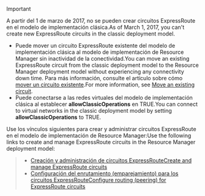 > [!IMPORTANT] 
> <span data-ttu-id="0c4a1-101">A partir del 1 de marzo de 2017, no se pueden crear circuitos ExpressRoute en el modelo de implementación clásica.</span><span class="sxs-lookup"><span data-stu-id="0c4a1-101">As of March 1, 2017, you can't create new ExpressRoute circuits in the classic deployment model.</span></span>
> 
> - <span data-ttu-id="0c4a1-102">Puede mover un circuito ExpressRoute existente del modelo de implementación clásica al modelo de implementación de Resource Manager sin inactividad de la conectividad.</span><span class="sxs-lookup"><span data-stu-id="0c4a1-102">You can move an existing ExpressRoute circuit from the classic deployment model to the Resource Manager deployment model without experiencing any connectivity down time.</span></span> <span data-ttu-id="0c4a1-103">Para más información, consulte el artículo sobre cómo [mover un circuito existente](../articles/expressroute/expressroute-move.md).</span><span class="sxs-lookup"><span data-stu-id="0c4a1-103">For more information, see [Move an existing circuit](../articles/expressroute/expressroute-move.md).</span></span>
> - <span data-ttu-id="0c4a1-104">Puede conectarse a las redes virtuales del modelo de implementación clásica al establecer **allowClassicOperations** en TRUE.</span><span class="sxs-lookup"><span data-stu-id="0c4a1-104">You can connect to virtual networks in the classic deployment model by setting **allowClassicOperations** to TRUE.</span></span>
> 
> <span data-ttu-id="0c4a1-105">Use los vínculos siguientes para crear y administrar circuitos ExpressRoute en el modelo de implementación de Resource Manager:</span><span class="sxs-lookup"><span data-stu-id="0c4a1-105">Use the following links to create and manage ExpressRoute circuits in the Resource Manager deployment model:</span></span>

> - [<span data-ttu-id="0c4a1-106">Creación y administración de circuitos ExpressRoute</span><span class="sxs-lookup"><span data-stu-id="0c4a1-106">Create and manage ExpressRoute circuits</span></span>](../articles/expressroute/expressroute-howto-circuit-portal-resource-manager.md)<br>
> - [<span data-ttu-id="0c4a1-107">Configuración del enrutamiento (emparejamiento) para los circuitos ExpressRoute</span><span class="sxs-lookup"><span data-stu-id="0c4a1-107">Configure routing (peering) for ExpressRoute circuits</span></span>](../articles/expressroute/expressroute-howto-routing-portal-resource-manager.md)
>
>